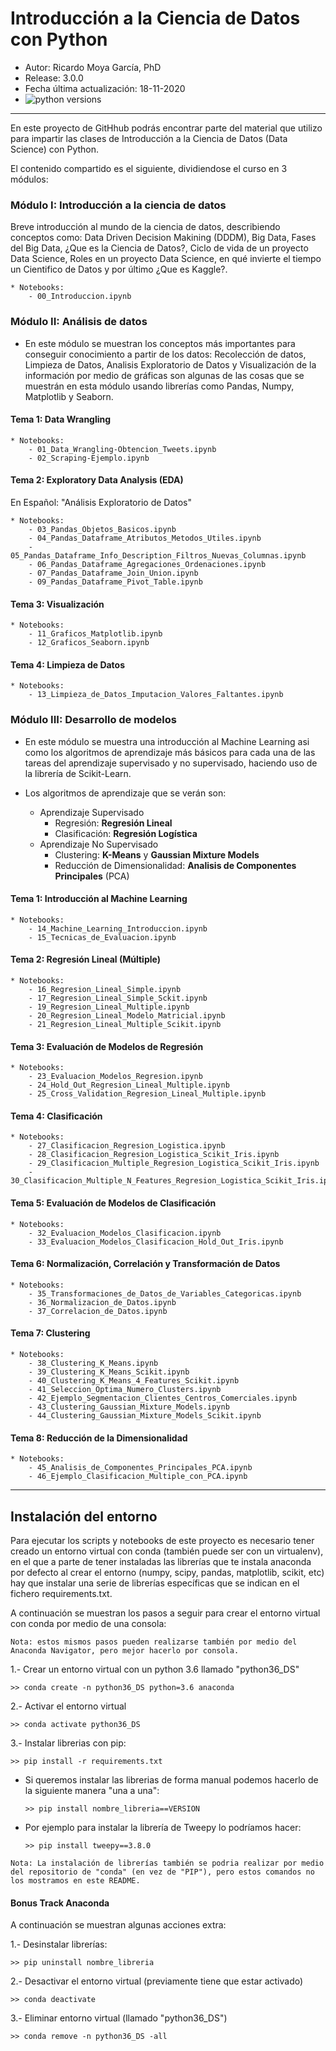 # Introducción a la Ciencia de Datos con Python

* Autor: Ricardo Moya García, PhD
* Release: 3.0.0
* Fecha última actualización: 18-11-2020
* ![python versions](https://img.shields.io/badge/python-3.6%2C%203.7-blue.svg)


<hr>

En este proyecto de GitHhub podrás encontrar parte del material que utilizo para impartir las clases de Introducción a la Ciencia de Datos (Data Science) con Python.



El contenido compartido es el siguiente, dividiendose el curso en 3 módulos:


### Módulo I: Introducción a la ciencia de datos

Breve introducción al mundo de la ciencia de datos, describiendo conceptos como: Data Driven Decision Makining (DDDM), Big Data, Fases del Big Data, ¿Que es la Ciencia de Datos?, Ciclo de vida de un proyecto Data Science, Roles en un proyecto Data Science, en qué invierte el tiempo un Cientifico de Datos y por último ¿Que es Kaggle?.


	* Notebooks:
		- 00_Introduccion.ipynb


### Módulo II: Análisis de datos

* En este módulo se muestran los conceptos más importantes para conseguir conocimiento a partir de los datos: Recolección de datos, Limpieza de Datos, Analisis Exploratorio de Datos y Visualización de la información por medio de gráficas son algunas de las cosas que se muestrán en esta módulo usando librerías como Pandas, Numpy, Matplotlib y Seaborn. 

#### Tema 1: Data Wrangling

	* Notebooks:
		- 01_Data_Wrangling-Obtencion_Tweets.ipynb
		- 02_Scraping-Ejemplo.ipynb


#### Tema 2: Exploratory Data Analysis (EDA)

En Español: "Análisis Exploratorio de Datos"

	* Notebooks:
		- 03_Pandas_Objetos_Basicos.ipynb
		- 04_Pandas_Dataframe_Atributos_Metodos_Utiles.ipynb
		- 05_Pandas_Dataframe_Info_Description_Filtros_Nuevas_Columnas.ipynb
		- 06_Pandas_Dataframe_Agregaciones_Ordenaciones.ipynb
		- 07_Pandas_Dataframe_Join_Union.ipynb
		- 09_Pandas_Dataframe_Pivot_Table.ipynb

		
#### Tema 3: Visualización

	* Notebooks:
		- 11_Graficos_Matplotlib.ipynb
		- 12_Graficos_Seaborn.ipynb

#### Tema 4: Limpieza de Datos

	* Notebooks:
		- 13_Limpieza_de_Datos_Imputacion_Valores_Faltantes.ipynb



### Módulo III: Desarrollo de modelos

* En este módulo se muestra una introducción al Machine Learning asi como los algoritmos de aprendizaje más básicos para cada una de las tareas del aprendizaje supervisado y no supervisado, haciendo uso de la librería de Scikit-Learn.


* Los algoritmos de aprendizaje que se verán son:

	+ Aprendizaje Supervisado
		- Regresión: **Regresión Lineal**
		- Clasificación: **Regresión Logística**
	+ Aprendizaje No Supervisado
		- Clustering: **K-Means** y **Gaussian Mixture Models**
		- Reducción de Dimensionalidad: **Analisis de Componentes Principales** (PCA)


#### Tema 1: Introducción al Machine Learning

	* Notebooks:
		- 14_Machine_Learning_Introduccion.ipynb
		- 15_Tecnicas_de_Evaluacion.ipynb


#### Tema 2: Regresión Lineal (Múltiple)

	* Notebooks:
		- 16_Regresion_Lineal_Simple.ipynb
		- 17_Regresion_Lineal_Simple_Sckit.ipynb
		- 19_Regresion_Lineal_Multiple.ipynb
		- 20_Regresion_Lineal_Modelo_Matricial.ipynb
		- 21_Regresion_Lineal_Multiple_Scikit.ipynb


#### Tema 3: Evaluación de Modelos de Regresión

	* Notebooks:
		- 23_Evaluacion_Modelos_Regresion.ipynb
		- 24_Hold_Out_Regresion_Lineal_Multiple.ipynb
		- 25_Cross_Validation_Regresion_Lineal_Multiple.ipynb


#### Tema 4: Clasificación

	* Notebooks:
		- 27_Clasificacion_Regresion_Logistica.ipynb
		- 28_Clasificacion_Regresion_Logistica_Scikit_Iris.ipynb
		- 29_Clasificacion_Multiple_Regresion_Logistica_Scikit_Iris.ipynb
		- 30_Clasificacion_Multiple_N_Features_Regresion_Logistica_Scikit_Iris.ipynb


#### Tema 5: Evaluación de Modelos de Clasificación

	* Notebooks:
		- 32_Evaluacion_Modelos_Clasificacion.ipynb
		- 33_Evaluacion_Modelos_Clasificacion_Hold_Out_Iris.ipynb


#### Tema 6: Normalización, Correlación y Transformación de Datos

	* Notebooks:
		- 35_Transformaciones_de_Datos_de_Variables_Categoricas.ipynb
		- 36_Normalizacion_de_Datos.ipynb
		- 37_Correlacion_de_Datos.ipynb


#### Tema 7: Clustering

	* Notebooks:
		- 38_Clustering_K_Means.ipynb
		- 39_Clustering_K_Means_Scikit.ipynb
		- 40_Clustering_K_Means_4_Features_Scikit.ipynb
		- 41_Seleccion_Optima_Numero_Clusters.ipynb
		- 42_Ejemplo_Segmentacion_Clientes_Centros_Comerciales.ipynb
		- 43_Clustering_Gaussian_Mixture_Models.ipynb
		- 44_Clustering_Gaussian_Mixture_Models_Scikit.ipynb


#### Tema 8: Reducción de la Dimensionalidad

	* Notebooks:
		- 45_Analisis_de_Componentes_Principales_PCA.ipynb
		- 46_Ejemplo_Clasificacion_Multiple_con_PCA.ipynb

<hr>

## Instalación del entorno

Para ejecutar los scripts y notebooks de este proyecto es necesario tener creado un entorno virtual con conda (también puede ser con un virtualenv), en el que a parte de tener instaladas las librerías que te instala anaconda por defecto al crear el entorno (numpy, scipy, pandas, matplotlib, scikit, etc) hay que instalar una serie de librerías específicas que se indican en el fichero requirements.txt.

A continuación se muestran los pasos a seguir para crear el entorno virtual con conda por medio de una consola:

`Nota: estos mismos pasos pueden realizarse también por medio del Anaconda Navigator, pero mejor hacerlo por consola.`

1.- Crear un entorno virtual con un python 3.6 llamado "python36_DS"

```
>> conda create -n python36_DS python=3.6 anaconda
```

2.- Activar el entorno virtual

```
>> conda activate python36_DS
```

3.- Instalar librerias con pip:

```
>> pip install -r requirements.txt
```

* Si queremos instalar las librerias de forma manual podemos hacerlo de la siguiente manera "una a una":

	```
	>> pip install nombre_libreria==VERSION
	```
	
* Por ejemplo para instalar la librería de Tweepy lo podríamos hacer:

	```
	>> pip install tweepy==3.8.0
	```

`Nota: La instalación de librerías también se podria realizar por medio del repositorio de "conda" (en vez de "PIP"), pero estos comandos no los mostramos en este README.`



#### Bonus Track Anaconda

A continuación se muestran algunas acciones extra:

1.- Desinstalar librerías:

```
>> pip uninstall nombre_libreria
```

2.- Desactivar el entorno virtual (previamente tiene que estar activado)

```
>> conda deactivate
```

3.- Eliminar entorno virtual (llamado "python36_DS")

```
>> conda remove -n python36_DS -all
```